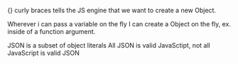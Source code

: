 {} curly braces tells the JS engine that we want to create a new Object. 

Wherever i can pass a variable on the fly I can create a Object on the fly,
ex. inside of a function argument.

JSON is a subset of object literals
All JSON is valid JavaSctipt, not all JavaScript is valid JSON